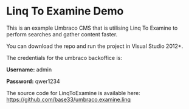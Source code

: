 # Linq To Examine Demo
This is an example Umbraco CMS that is utilising Linq To Examine to perform searches and gather content faster.

You can download the repo and run the project in Visual Studio 2012+.

The credentials for the umbraco backoffice is:

**Username:** admin

**Password:** qwer1234

The source code for LinqToExamine is available here: https://github.com/base33/umbraco.examine.linq

